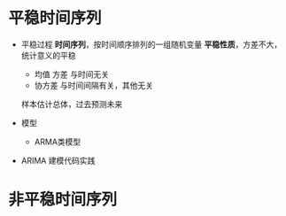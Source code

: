 # 平稳时间序列
- 平稳过程
  **时间序列**，按时间顺序排列的一组随机变量
  **平稳性质**，方差不大，统计意义的平稳
  - 均值 方差 与时间无关
  - 协方差 与时间间隔有关，其他无关
  
  样本估计总体，过去预测未来

- 模型
  - ARMA类模型

- ARIMA 建模代码实践

# 非平稳时间序列